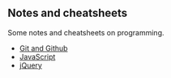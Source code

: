 Notes and cheatsheets
--------
Some notes and cheatsheets on programming.

* [Git and Github](content/notes/git.md)
* [JavaScript](content/notes/javascript.md)
* [jQuery](content/notes/jquery.md)
